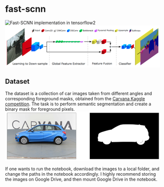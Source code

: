 # fast-scnn
![Fast-SCNN](https://arxiv.org/abs/1902.04502) implementation in tensorflow2\
<img src="img/fast-SCNN_architecture.PNG" width=600>

## Dataset
The dataset is a collection of car images taken from different angles and corresponding foreground masks, obtained from the [Carvana Kaggle competition](https://www.kaggle.com/c/carvana-image-masking-challenge). The task is to perform semantic segmentation and create a binary mask for foreground pixels.\
<img src="img/data_example.png" width="600">

If one wants to run the notebook, download the images to a local folder, and change the paths in the notebook accordingly. I highly recommend storing the images on Google Drive, and then mount Google Drive in the notebook.
